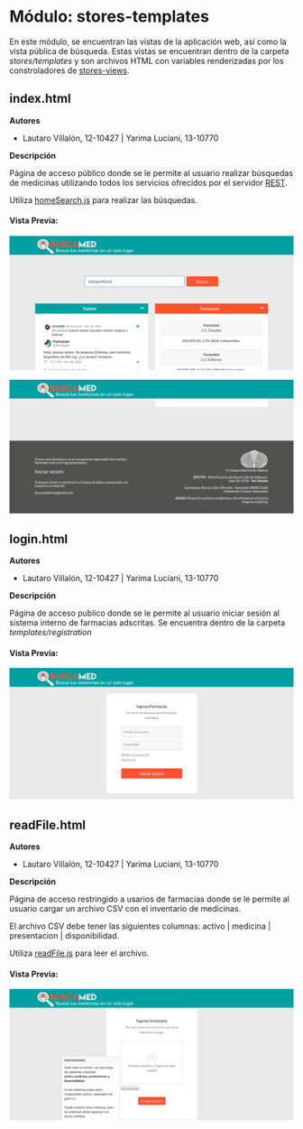 # Módulo: stores-templates

En este módulo, se encuentran las vistas de la aplicación web, así como la vista pública de búsqueda. Estas vistas se encuentran dentro de la carpeta *stores/templates* y son archivos HTML con variables renderizadas por los constroladores de [stores-views](/stores/views/).

## index.html

**Autores**

* Lautaro Villalón, 12-10427 | Yarima Luciani, 13-10770

**Descripción**

Página de acceso público donde se le permite al usuario realizar búsquedas de medicinas utilizando todos los servicios ofrecidos por el servidor [REST](/rest/views/#controladores-de-las-vistas).

Utiliza [homeSearch.js](/stores/js/homeSearch) para realizar las búsquedas.

#### Vista Previa:
  
![index1](/img/Index1.png)

![index2](/img/Index2.png)

## login.html

**Autores**

* Lautaro Villalón, 12-10427 | Yarima Luciani, 13-10770

**Descripción**

Página de acceso publico donde se le permite al usuario iniciar sesión al sistema interno de farmacias adscritas. Se encuentra dentro de la carpeta *templates/registration*

#### Vista Previa:

![index1](/img/Login.png)


## readFile.html

**Autores**

* Lautaro Villalón, 12-10427 | Yarima Luciani, 13-10770

**Descripción**

Página de acceso restringido a usarios de farmacias donde se le permite al usuario cargar un archivo CSV con el inventario de medicinas.

El archivo CSV debe tener las siguientes columnas: activo | medicina | presentacion | disponibilidad.

Utiliza [readFile.js](/stores/js/readFile) para leer el archivo. 

#### Vista Previa:
  
![index1](/img/readFile.png)
